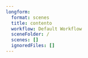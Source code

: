 ```yaml
---
longform:
  format: scenes
  title: contento
  workflow: Default Workflow
  sceneFolder: /
  scenes: []
  ignoredFiles: []
---
```

